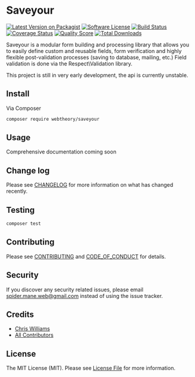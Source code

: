 # Saveyour

[![Latest Version on Packagist][ico-version]][link-packagist]
[![Software License][ico-license]](LICENSE.md)
[![Build Status][ico-travis]][link-travis]
[![Coverage Status][ico-scrutinizer]][link-scrutinizer]
[![Quality Score][ico-code-quality]][link-code-quality]
[![Total Downloads][ico-downloads]][link-downloads]

Saveyour is a modular form building and processing library that allows you to easily define custom and reusable fields, form verification and highly flexible post-validation processes (saving to database, mailing, etc.) Field validation is done via the Respect\Validation library.

This project is still in very early development, the api is currently unstable.

## Install

Via Composer

```bash
composer require webtheory/saveyour
```

## Usage

Comprehensive documentation coming soon

## Change log

Please see [CHANGELOG](CHANGELOG.md) for more information on what has changed recently.

## Testing

```bash
composer test
```

## Contributing

Please see [CONTRIBUTING](CONTRIBUTING.md) and [CODE_OF_CONDUCT](CODE_OF_CONDUCT.md) for details.

## Security

If you discover any security related issues, please email spider.mane.web@gmail.com instead of using the issue tracker.

## Credits

* [Chris Williams][link-author]
* [All Contributors][link-contributors]

## License

The MIT License (MIT). Please see [License File](LICENSE.md) for more information.

[ico-version]: https://img.shields.io/packagist/v/webtheory/saveyour.svg?style=flat-square
[ico-license]: https://img.shields.io/badge/license-MIT-brightgreen.svg?style=flat-square
[ico-travis]: https://img.shields.io/travis/spider-mane/saveyour/master.svg?style=flat-square
[ico-scrutinizer]: https://img.shields.io/scrutinizer/coverage/g/spider-mane/saveyour.svg?style=flat-square
[ico-code-quality]: https://img.shields.io/scrutinizer/g/spider-mane/saveyour.svg?style=flat-square
[ico-downloads]: https://img.shields.io/packagist/dt/webtheory/saveyour.svg?style=flat-square
[link-packagist]: https://packagist.org/packages/webtheory/saveyour
[link-travis]: https://travis-ci.org/spider-mane/saveyour
[link-scrutinizer]: https://scrutinizer-ci.com/g/spider-mane/saveyour/code-structure
[link-code-quality]: https://scrutinizer-ci.com/g/spider-mane/saveyour
[link-downloads]: https://packagist.org/packages/webtheory/saveyour
[link-author]: https://github.com/spider-mane
[link-contributors]: ../../contributors
